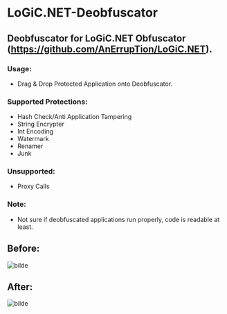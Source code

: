 # LoGiC.NET-Deobfuscator
## Deobfuscator for LoGiC.NET Obfuscator (https://github.com/AnErrupTion/LoGiC.NET).

### Usage:
- Drag & Drop Protected Application onto Deobfuscator.

### Supported Protections:
- Hash Check/Anti Application Tampering
- String Encrypter
- Int Encoding
- Watermark
- Renamer
- Junk

### Unsupported:
- Proxy Calls

### Note:
- Not sure if deobfuscated applications run properly, code is readable at least.

## Before:
![bilde](https://user-images.githubusercontent.com/60292167/120045361-1c324b80-c010-11eb-8a39-f34e6559568f.png)

## After:
![bilde](https://user-images.githubusercontent.com/60292167/120047567-30c51280-c015-11eb-80cb-3474d16a9b42.png)
